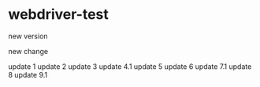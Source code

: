 # webdriver-test

new version

new change

update 1
update 2
update 3
update 4.1
update 5
update 6
update 7.1
update 8
update 9.1
